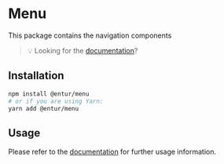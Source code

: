 # Menu

This package contains the navigation components

> 💡 Looking for the [documentation](https://design.entur.org/komponenter/navigation/top-navigation)?

## Installation

```sh
npm install @entur/menu
# or if you are using Yarn:
yarn add @entur/menu
```

## Usage

Please refer to the [documentation](https://design.entur.org/komponenter/navigation/top-navigation) for further usage information.
